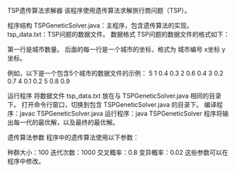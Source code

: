 TSP遗传算法求解器
该程序使用遗传算法求解旅行商问题（TSP）。

程序结构
TSPGeneticSolver.java：主程序，包含遗传算法的实现。
tsp_data.txt：TSP问题的数据文件。
数据格式
TSP问题的数据文件的格式如下：

第一行是城市数量。
后面的每一行是一个城市的坐标，格式为 城市编号 x坐标 y坐标。

例如，以下是一个包含5个城市的数据文件的示例：
5
1 0.4 0.3
2 0.6 0.4
3 0.2 0.7
4 0.1 0.2
5 0.8 0.9

运行程序
将数据文件 tsp_data.txt 放在与 TSPGeneticSolver.java 相同的目录下。
打开命令行窗口，切换到包含 TSPGeneticSolver.java 的目录下。
编译程序：javac TSPGeneticSolver.java
运行程序：java TSPGeneticSolver
程序将输出每一代的最优解，以及最终的最优解。

遗传算法参数
程序中的遗传算法使用以下参数：

种群大小：100
迭代次数：1000
交叉概率：0.8
变异概率：0.02
这些参数可以在程序中修改。
